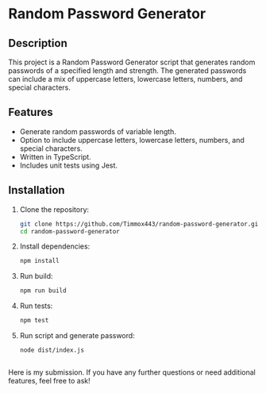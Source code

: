 # Random Password Generator

## Description

This project is a Random Password Generator script that generates random passwords of a specified length and strength. The generated passwords can include a mix of uppercase letters, lowercase letters, numbers, and special characters.

## Features

- Generate random passwords of variable length.
- Option to include uppercase letters, lowercase letters, numbers, and special characters.
- Written in TypeScript.
- Includes unit tests using Jest.

## Installation

1. Clone the repository:
   ```sh
   git clone https://github.com/Timmox443/random-password-generator.git
   cd random-password-generator

2. Install dependencies:
   ```sh
   npm install

3. Run build:
   ```sh
   npm run build

4. Run tests:
   ```sh
   npm test

4. Run script and generate password:
   ```sh
   node dist/index.js



Here is my submission. If you have any further questions or need additional features, feel free to ask!

